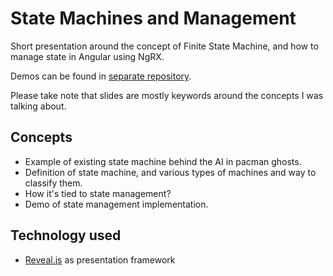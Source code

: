 # State Machines and Management

Short presentation around the concept of Finite State Machine, and how to manage state in Angular using NgRX.

Demos can be found in [separate repository](https://github.com/Zegis/Presentations_demos/tree/main/Keycloak).

Please take note that slides are mostly keywords around the concepts I was talking about.

## Concepts

- Example of existing state machine behind the AI in pacman ghosts.
- Definition of state machine, and various types of machines and way to classify them.
- How it's tied to state management?
- Demo of state management implementation.


## Technology used

- [Reveal.js](https://revealjs.com/) as presentation framework